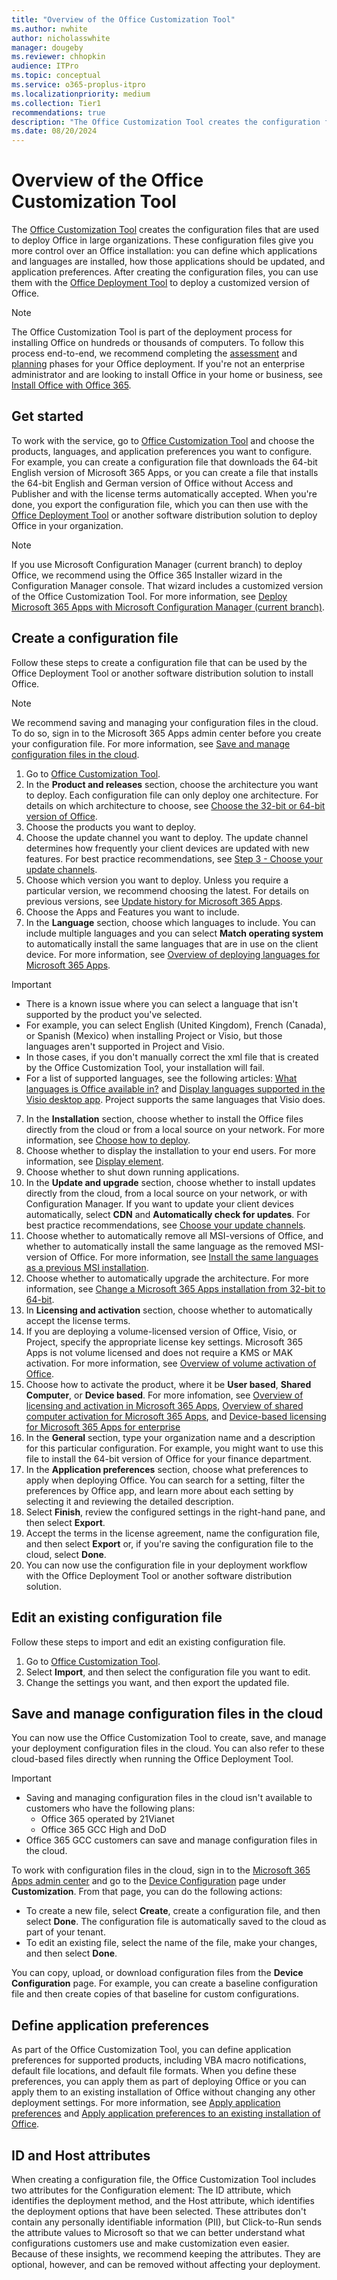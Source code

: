 ```yaml
---
title: "Overview of the Office Customization Tool"
ms.author: nwhite
author: nicholasswhite
manager: dougeby
ms.reviewer: chhopkin
audience: ITPro
ms.topic: conceptual
ms.service: o365-proplus-itpro
ms.localizationpriority: medium
ms.collection: Tier1
recommendations: true
description: "The Office Customization Tool creates the configuration files that are used to deploy Office in large organizations."
ms.date: 08/20/2024
---
```


# Overview of the Office Customization Tool

The [Office Customization Tool](https://config.office.com/deploymentsettings) creates the configuration files that are used to deploy Office in large organizations. These configuration files give you more control over an Office installation: you can define which applications and languages are installed, how those applications should be updated, and application preferences. After creating the configuration files, you can use them with the [Office Deployment Tool](../deploy/overview-office-deployment-tool.md) to deploy a customized version of Office.

> [!NOTE]
> The Office Customization Tool is part of the deployment process for installing Office on hundreds or thousands of computers. To follow this process end-to-end, we recommend completing the [assessment](../deploy/assess-microsoft-365-apps.md) and [planning](../deploy/plan-microsoft-365-apps.md) phases for your Office deployment. If you're not an enterprise administrator and are looking to install Office in your home or business, see [Install Office with Office 365](https://go.microsoft.com/fwlink/p/?LinkId=273820).

## Get started

To work with the service, go to [Office Customization Tool](https://config.office.com/deploymentsettings) and choose the products, languages, and application preferences you want to configure. For example, you can create a configuration file that downloads the 64-bit English version of Microsoft 365 Apps, or you can create a file that installs the 64-bit English and German version of Office without Access and Publisher and with the license terms automatically accepted. When you're done, you export the configuration file, which you can then use with the [Office Deployment Tool](../deploy/overview-office-deployment-tool.md) or another software distribution solution to deploy Office in your organization.
  
> [!NOTE]
> If you use Microsoft Configuration Manager (current branch) to deploy Office, we recommend using the Office 365 Installer wizard in the Configuration Manager console. That wizard includes a customized version of the Office Customization Tool. For more information, see [Deploy Microsoft 365 Apps with Microsoft Configuration Manager (current branch)](../deploy/deploy-microsoft-365-apps-configuration-manager.md).

## Create a configuration file

Follow these steps to create a configuration file that can be used by the Office Deployment Tool or another software distribution solution to install Office.

> [!NOTE]
> We recommend saving and managing your configuration files in the cloud. To do so, sign in to the Microsoft 365 Apps admin center before you create your configuration file. For more information, see [Save and manage configuration files in the cloud](#save-and-manage-configuration-files-in-the-cloud).

1. Go to [Office Customization Tool](https://config.office.com/deploymentsettings).
2. In the **Product and releases** section, choose the architecture you want to deploy. Each configuration file can only deploy one architecture. For details on which architecture to choose, see [Choose the 32-bit or 64-bit version of Office](https://support.microsoft.com/office/2dee7807-8f95-4d0c-b5fe-6c6f49b8d261).
3. Choose the products you want to deploy.
4. Choose the update channel you want to deploy. The update channel determines how frequently your client devices are updated with new features. For best practice recommendations, see [Step 3 - Choose your update channels](../deploy/plan-microsoft-365-apps.md#step-3---choose-your-update-channels).
5. Choose which version you want to deploy. Unless you require a particular version, we recommend choosing the latest. For details on previous versions, see [Update history for Microsoft 365 Apps](/officeupdates/update-history-microsoft365-apps-by-date).
6. Choose the Apps and Features you want to include.
7. In the **Language** section, choose which languages to include. You can include multiple languages and you can select **Match operating system** to automatically install the same languages that are in use on the client device. For more information, see [Overview of deploying languages for Microsoft 365 Apps](../deploy/overview-deploying-languages-microsoft-365-apps.md).

> [!IMPORTANT]
> - There is a known issue where you can select a language that isn't supported by the product you've selected. 
> - For example, you can select English (United Kingdom), French (Canada), or Spanish (Mexico) when installing Project or Visio, but those languages aren't supported in Project and Visio.
> - In those cases, if you don't manually correct the xml file that is created by the Office Customization Tool, your installation will fail.
> - For a list of supported languages, see the following articles: [What languages is Office available in?](https://support.microsoft.com/office/26d30382-9fba-45dd-bf55-02ab03e2a7ec) and [Display languages supported in the Visio desktop app](https://support.microsoft.com/office/a921983e-fd5d-45ef-8af1-cedf70c53d75). Project supports the same languages that Visio does.

7. In the **Installation** section, choose whether to install the Office files directly from the cloud or from a local source on your network. For more information, see [Choose how to deploy](../deploy/plan-microsoft-365-apps.md#step-1---choose-how-to-deploy).
8. Choose whether to display the installation to your end users. For more information, see [Display element](../deploy/office-deployment-tool-configuration-options.md#display-element).
9. Choose whether to shut down running applications.
10. In the **Update and upgrade** section,  choose whether to install updates directly from the cloud, from a local source on your network, or with Configuration Manager. If you want to update your client devices automatically, select **CDN** and **Automatically check for updates**. For best practice recommendations, see [Choose your update channels](../deploy/plan-microsoft-365-apps.md#step-3---choose-your-update-channels).
11. Choose whether to automatically remove all MSI-versions of Office, and whether to automatically install the same language as the removed MSI-version of Office. For more information, see [Install the same languages as a previous MSI installation](../deploy/overview-deploying-languages-microsoft-365-apps.md#install-the-same-languages-as-a-previous-msi-installation).
12. Choose whether to automatically upgrade the architecture. For more information, see [Change a Microsoft 365 Apps installation from 32-bit to 64-bit](../deploy/change-bitness.md).
13. In **Licensing and activation** section, choose whether to automatically accept the license terms.
14. If you are deploying a volume-licensed version of Office, Visio, or Project, specify the appropriate license key settings. Microsoft 365 Apps is not volume licensed and does not require a KMS or MAK activation. For more information, see [Overview of volume activation of Office](/office/volume-license-activation/plan-volume-activation-of-office).
15. Choose how to activate the product, where it be **User based**, **Shared Computer**, or **Device based**. For more infomation, see [Overview of licensing and activation in Microsoft 365 Apps](../licensing-activation/overview-licensing-activation-microsoft-365-apps.md), [Overview of shared computer activation for Microsoft 365 Apps](../deploy/overview-office-deployment-tool.md), and [Device-based licensing for Microsoft 365 Apps for enterprise](../licensing-activation/device-based-licensing.md)
16. In the **General** section, type your organization name and a description for this particular configuration. For example, you might want to use this file to install the 64-bit version of Office for your finance department.
17. In the **Application preferences** section, choose what preferences to apply when deploying Office. You can search for a setting, filter the preferences by Office app, and learn more about each setting by selecting it and reviewing the detailed description.
18. Select **Finish**, review the configured settings in the right-hand pane, and then select **Export**.
19. Accept the terms in the license agreement, name the configuration file, and then select **Export** or, if you're saving the configuration file to the cloud, select **Done**.
20. You can now use the configuration file in your deployment workflow with the Office Deployment Tool or another software distribution solution.

## Edit an existing configuration file

Follow these steps to import and edit an existing configuration file.

1. Go to [Office Customization Tool](https://config.office.com/deploymentsettings).
2. Select **Import**, and then select the configuration file you want to edit.
3. Change the settings you want, and then export the updated file.

## Save and manage configuration files in the cloud

You can now use the Office Customization Tool to create, save, and manage your deployment configuration files in the cloud. You can also refer to these cloud-based files directly when running the Office Deployment Tool.

> [!IMPORTANT]
>- Saving and managing configuration files in the cloud isn't available to customers who have the following plans:
>   - Office 365 operated by 21Vianet
>   - Office 365 GCC High and DoD
> - Office 365 GCC customers can save and manage configuration files in the cloud.

To work with configuration files in the cloud, sign in to the [Microsoft 365 Apps admin center](https://config.office.com/) and go to the [Device Configuration](https://config.office.com/officeSettings/configurations) page under **Customization**. From that page, you can do the following actions:

- To create a new file, select **Create**, create a configuration file, and then select **Done**. The configuration file is automatically saved to the cloud as part of your tenant.
- To edit an existing file, select the name of the file, make your changes, and then select **Done**.

You can copy, upload, or download configuration files from the **Device Configuration** page. For example, you can create a baseline configuration file and then create copies of that baseline for custom configurations.

## Define application preferences

As part of the Office Customization Tool, you can define application preferences for supported products, including VBA macro notifications, default file locations, and default file formats. When you define these preferences, you can apply them as part of deploying Office or you can apply them to an existing installation of Office without changing any other deployment settings. For more information, see [Apply application preferences](../deploy/overview-office-deployment-tool.md#apply-application-preferences-to-microsoft-365-apps) and [Apply application preferences to an existing installation of Office](../deploy/overview-office-deployment-tool.md#apply-application-preferences-to-an-existing-installation-of-microsoft-365-apps).

## ID and Host attributes

When creating a configuration file, the Office Customization Tool includes two attributes for the Configuration element: The ID attribute, which identifies the deployment method, and the Host attribute, which identifies the deployment options that have been selected. These attributes don't contain any personally identifiable information (PII), but Click-to-Run sends the attribute values to Microsoft so that we can better understand what configurations customers use and make customization even easier. Because of these insights, we recommend keeping the attributes. They are optional, however, and can be removed without affecting your deployment.
